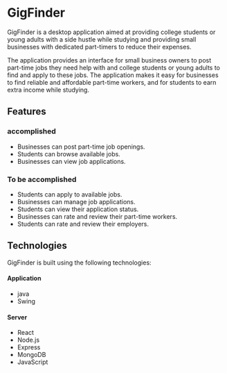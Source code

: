 # GigFinder

GigFinder is a desktop application aimed at providing college students or young adults with a side hustle while studying and providing small businesses with dedicated part-timers to reduce their expenses.

The application provides an interface for small business owners to post part-time jobs they need help with and college students or young adults to find and apply to these jobs. The application makes it easy for businesses to find reliable and affordable part-time workers, and for students to earn extra income while studying.

## Features
### accomplished

- Businesses can post part-time job openings.
- Students can browse available jobs.
- Businesses can view job applications.

### To be accomplished

- Students can apply to available jobs.
- Businesses can manage job applications.
- Students can view their application status.
- Businesses can rate and review their part-time workers.
- Students can rate and review their employers.


## Technologies

GigFinder is built using the following technologies:

#### Application
- java
- Swing
#### Server
- React
- Node.js
- Express
- MongoDB
- JavaScript
